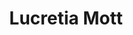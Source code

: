 ---
pid: MX61
title: Lucretia Mott
location_transcription: Unknown best location
zipcode: '19143'
outside_phl: 
neighborhood: University City
age: '58'
age_range: 50-59
instagram: 
image_file_name: MX_61.jpg
proposal_transcription: |-
  Lucretia Mott was involved in the Abolitionist movement, fought for peace, Native American rights, and women's rights. She and her husband were involved in the underground railroad and founded the Female Antislavery Society (which allowed black members).
  There are not enough women/minority monuments in Philadelphia.
  I could not even begin to design this monument.
topic: Figure,Race Ethnicity
topic_summary: 0, 0
type: 
keywords_other: 
credit: Sharon Farrell
image_labels: 
twitter: 
facebook: 
permalink: "/monuments/mx61/"
layout: item-page
---